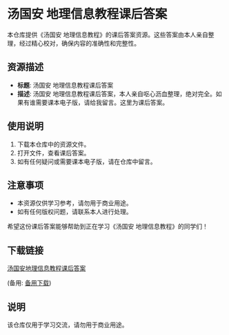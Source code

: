 # 汤国安 地理信息教程课后答案

本仓库提供《汤国安 地理信息教程》的课后答案资源。这些答案由本人亲自整理，经过精心校对，确保内容的准确性和完整性。

## 资源描述

- **标题**: 汤国安 地理信息教程课后答案
- **描述**: 汤国安 地理信息教程课后答案，本人亲自呕心沥血整理，绝对完全。如果有谁需要课本电子版，请给我留言。这里为课后答案。

## 使用说明

1. 下载本仓库中的资源文件。
2. 打开文件，查看课后答案。
3. 如有任何疑问或需要课本电子版，请在仓库中留言。

## 注意事项

- 本资源仅供学习参考，请勿用于商业用途。
- 如有任何版权问题，请联系本人进行处理。

希望这份课后答案能够帮助到正在学习《汤国安 地理信息教程》的同学们！

## 下载链接
[汤国安地理信息教程课后答案](https://pan.quark.cn/s/c882964d191f) 

(备用: [备用下载](https://pan.baidu.com/s/1ZgxldyrwCZFJjXZUbfR-Rw?pwd=1234))

## 说明

该仓库仅用于学习交流，请勿用于商业用途。
